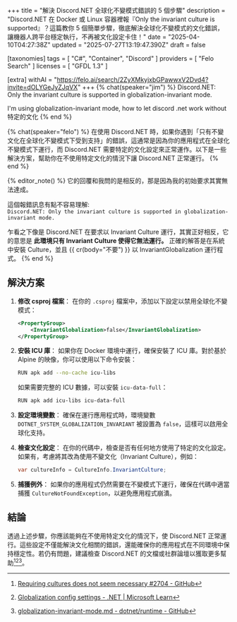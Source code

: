+++
title = "解決 Discord.NET 全球化不變模式錯誤的 5 個步驟"
description = "Discord.NET 在 Docker 或 Linux 容器裡報『Only the invariant culture is supported』？這篇教你 5 個簡單步驟，徹底解決全球化不變模式的文化錯誤，讓機器人跨平台穩定執行，不再被文化設定卡住！"
date = "2025-04-10T04:27:38Z"
updated = "2025-07-27T13:19:47.390Z"
draft = false

[taxonomies]
tags = [ "C#", "Container", "Discord" ]
providers = [ "Felo Search" ]
licenses = [ "GFDL 1.3" ]

[extra]
withAI = "<https://felo.ai/search/2ZyXMkyjxbGPawwxV2Dvd4?invite=dOLYGeJyZJqVX>"
+++
{% chat(speaker="jim") %}
Discord.NET: Only the invariant culture is supported in globalization-invariant mode.

I'm using globalization-invariant mode, how to let discord .net work without 特定的文化
{% end %}

{% chat(speaker="felo") %}
在使用 Discord.NET 時，如果你遇到「只有不變文化在全球化不變模式下受到支持」的錯誤，這通常是因為你的應用程式在全球化不變模式下運行，而 Discord.NET 需要特定的文化設定來正常運作。以下是一些解決方案，幫助你在不使用特定文化的情況下讓 Discord.NET 正常運行。
{% end %}

{% editor_note() %}
它的回覆和我問的是相反的，那是因為我的初始要求其實無法達成。

這個報錯訊息有點不容易理解:  
`Discord.NET: Only the invariant culture is supported in globalization-invariant mode.`

乍看之下像是 Discord.NET 在要求以 Invariant Culture 運行，其實正好相反，它的意思是 **此環境只有 Invariant Culture 使得它無法運行。** 正確的解答是在系統中安裝 Culture，並且 {{ cr(body="不要") }} 以 InvariantGlobalization 運行程式。
{% end %}

## **解決方案**

1. **修改 csproj 檔案**：
   在你的 `.csproj` 檔案中，添加以下設定以禁用全球化不變模式：

   ```xml
   <PropertyGroup>
       <InvariantGlobalization>false</InvariantGlobalization>
   </PropertyGroup>
   ```

2. **安裝 ICU 庫**：
   如果你在 Docker 環境中運行，確保安裝了 ICU 庫。對於基於 Alpine 的映像，你可以使用以下命令安裝：

   ```bash
   RUN apk add --no-cache icu-libs
   ```

   如果需要完整的 ICU 數據，可以安裝 `icu-data-full`：

   ```bash
   RUN apk add icu-libs icu-data-full
   ```

3. **設定環境變數**：
   確保在運行應用程式時，環境變數 `DOTNET_SYSTEM_GLOBALIZATION_INVARIANT` 被設置為 `false`，這樣可以啟用全球化支持。

4. **檢查文化設定**：
   在你的代碼中，檢查是否有任何地方使用了特定的文化設定。如果有，考慮將其改為使用不變文化（Invariant Culture），例如：

   ```csharp
   var cultureInfo = CultureInfo.InvariantCulture;
   ```

5. **捕獲例外**：
   如果你的應用程式仍然需要在不變模式下運行，確保在代碼中適當捕獲 `CultureNotFoundException`，以避免應用程式崩潰。

## **結論**

透過上述步驟，你應該能夠在不使用特定文化的情況下，使 Discord.NET 正常運行。這些設定不僅能解決文化相關的錯誤，還能確保你的應用程式在不同環境中保持穩定性。若仍有問題，建議檢查 Discord.NET 的文檔或社群論壇以獲取更多幫助[^1][^2][^4]。

[^1]: [Requiring cultures does not seem necessary #2704 - GitHub](https://github.com/discord-net/Discord.Net/issues/2704)
[^2]: [Globalization config settings - .NET | Microsoft Learn](https://learn.microsoft.com/en-us/dotnet/core/runtime-config/globalization)
[^4]: [globalization-invariant-mode.md - dotnet/runtime - GitHub](https://github.com/dotnet/runtime/blob/main/docs/design/features/globalization-invariant-mode.md)
